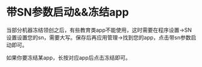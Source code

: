 # 带SN参数启动&&冻结app

当部分机器冻结领创之后，有些教育类app不能使用，这时需要在程序设置->SN设置设置您的sn，需要大写。保存后再应用管理->找到您的app，点击带sn参数启动即可。

如果你要冻结某app，长按对应app后点击冻结即可。
